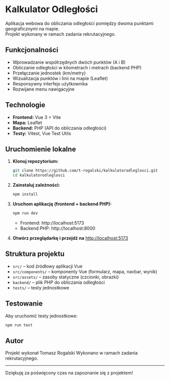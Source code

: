 # Kalkulator Odległości

Aplikacja webowa do obliczania odległości pomiędzy dwoma punktami geograficznymi na mapie.  
Projekt wykonany w ramach zadania rekrutacyjnego.

## Funkcjonalności

- Wprowadzanie współrzędnych dwóch punktów (A i B)
- Obliczanie odległości w kilometrach i metrach (backend PHP)
- Przełączanie jednostek (km/metry)
- Wizualizacja punktów i linii na mapie (Leaflet)
- Responsywny interfejs użytkownika
- Rozwijane menu nawigacyjne

## Technologie

- **Frontend:** Vue 3 + Vite
- **Mapa:** Leaflet
- **Backend:** PHP (API do obliczania odległości)
- **Testy:** Vitest, Vue Test Utils

## Uruchomienie lokalne

1. **Klonuj repozytorium:**
   ```bash
   git clone https://github.com/t-rogalski/kalkulatorodleglosci.git
   cd kalkulatorodleglosci
   ```

2. **Zainstaluj zależności:**
   ```bash
   npm install
   ```

3. **Uruchom aplikację (frontend + backend PHP):**
   ```bash
   npm run dev
   ```
   - Frontend: http://localhost:5173
   - Backend PHP: http://localhost:8000

4. **Otwórz przeglądarkę i przejdź na** [http://localhost:5173](http://localhost:5173)

## Struktura projektu

- `src/` – kod źródłowy aplikacji Vue
- `src/components/` – komponenty Vue (formularz, mapa, navbar, wynik)
- `src/assets/` – zasoby statyczne (czcionki, obrazki)
- `backend/` – plik PHP do obliczania odległości
- `tests/` – testy jednostkowe

## Testowanie

Aby uruchomić testy jednostkowe:
```bash
npm run test
```

## Autor

Projekt wykonał Tomasz Rogalski
Wykonano w ramach zadania rekrutacyjnego.

---

Dziękuję za poświęcony czas na zapoznanie się z projektem!
